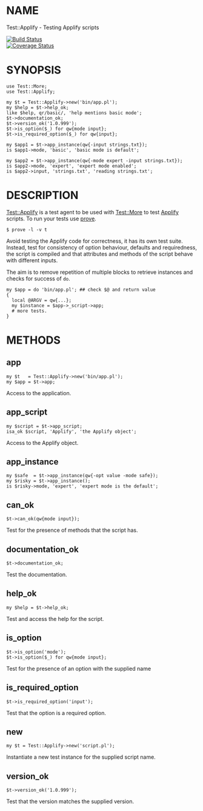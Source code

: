 # NAME

Test::Applify - Testing Applify scripts

<div>
    <a href="https://travis-ci.org/kiwiroy/perl5-Test-Applify"><img src="https://travis-ci.org/kiwiroy/perl5-Test-Applify.svg?branch=master" alt="Build Status"></a>
</div>

<div>
    <a href="https://coveralls.io/github/kiwiroy/perl5-Test-Applify?branch=master"><img src="https://coveralls.io/repos/github/kiwiroy/perl5-Test-Applify/badge.svg?branch=master" alt="Coverage Status"></a>
</div>

# SYNOPSIS

    use Test::More;
    use Test::Applify;

    my $t = Test::Applify->new('bin/app.pl');
    my $help = $t->help_ok;
    like $help, qr/basic/, 'help mentions basic mode';
    $t->documentation_ok;
    $t->version_ok('1.0.999');
    $t->is_option($_) for qw{mode input};
    $t->is_required_option($_) for qw{input};

    my $app1 = $t->app_instance(qw{-input strings.txt});
    is $app1->mode, 'basic', 'basic mode is default';

    my $app2 = $t->app_instance(qw{-mode expert -input strings.txt});
    is $app2->mode, 'expert', 'expert mode enabled';
    is $app2->input, 'strings.txt', 'reading strings.txt';

# DESCRIPTION

[Test::Applify](https://metacpan.org/pod/Test::Applify) is a test agent to be used with [Test::More](https://metacpan.org/pod/Test::More) to test
[Applify](https://metacpan.org/pod/Applify) scripts. To run your tests use [prove](https://metacpan.org/pod/prove).

    $ prove -l -v t

Avoid testing the Applify code for correctness, it has its own test suite.
Instead, test for consistency of option behaviour, defaults and requiredness,
the script is compiled and that attributes and methods of the script behave with
different inputs.

The aim is to remove repetition of multiple blocks to retrieve instances and
checks for success of `do`.

    my $app = do 'bin/app.pl'; ## check $@ and return value
    {
      local @ARGV = qw{...};
      my $instance = $app->_script->app;
      # more tests.
    }

# METHODS

## app

    my $t   = Test::Applify->new('bin/app.pl');
    my $app = $t->app;

Access to the application.

## app\_script

    my $script = $t->app_script;
    isa_ok $script, 'Applify', 'the Applify object';

Access to the Applify object.

## app\_instance

    my $safe  = $t->app_instance(qw{-opt value -mode safe});
    my $risky = $t->app_instance();
    is $risky->mode, 'expert', 'expert mode is the default';

## can\_ok

    $t->can_ok(qw{mode input});

Test for the presence of methods that the script has.

## documentation\_ok

    $t->documentation_ok;

Test the documentation.

## help\_ok

    my $help = $t->help_ok;

Test and access the help for the script.

## is\_option

    $t->is_option('mode');
    $t->is_option($_) for qw{mode input};

Test for the presence of an option with the supplied name

## is\_required\_option

    $t->is_required_option('input');

Test that the option is a required option.

## new

    my $t = Test::Applify->new('script.pl');

Instantiate a new test instance for the supplied script name.

## version\_ok

    $t->version_ok('1.0.999');

Test that the version matches the supplied version.
